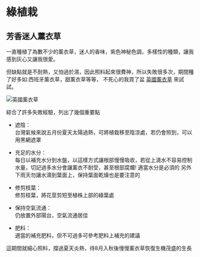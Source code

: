# 綠植栽

## 芳香迷人薰衣草

一直種植了為數不少的薰衣草，迷人的香味，紫色神秘色調，多樣性的種類，讓我感到灰心又讓我很愛。

但缺點就是不耐熱，又怕過於濕，因此照料起來很費神，所以失敗很多次，期間種了好多如:西班牙薰衣草，甜薰衣草等等，
不死心的我買了盆 [英國薰衣草](https://www.google.com/search?client=firefox-b-d&sca_esv=74899351e738f79e&q=%E8%8B%B1%E5%9C%8B%E8%96%B0%E8%A1%A3%E8%8D%89&uds=AMwkrPufgvfzFeIw5yilA4Gzc5SOmNwWnChWQJ01nBu7NhsrGTUY0UDhuDNDaGIeccuRTupGHqQ5VJNgiNMf7Phxkl7d0KKDg1U3IJUGYFBgkaYi9w911oMbAjhVDlSHW4FV-_w3AN16EUaVJlv65Af4WE-KvLlN3gw4ig8ltX97KE3UDtwctljbg_D9FNfIUe7X3L1DIkRAETwkV0v-fx5FOHa3a2NiyV1HowGXtZOkTukzXg4eTq_4JVEQYbzoBhqDKSt7iTpL&udm=2&prmd=sivnbmtz&sa=X&ved=2ahUKEwi7qYGGjOeFAxUxk68BHd7UDvQQtKgLegQICRAB&biw=1536&bih=703&dpr=1.25#vhid=mptsfuUkpJS2VM&vssid=mosaic)
來試試。

![英國薰衣草](https://3.bp.blogspot.com/-sfevpZMhkDg/XNu3MKQKJLI/AAAAAAAADc0/qjZJRlXvPy4yZUXjXliFEGf9AWmRo3OyACLcBGAs/s640/190430%2B%25E8%2596%25B0%25E8%25A1%25A3%25E8%258D%2589%2B%25E8%2597%258D%25E7%25AE%25AD.JPG)

綜合了許多失敗經驗，列出了幾個重要點

*   遮陰：  
    台灣氣候來說五月份夏天太陽過熱，可將植栽移至陰涼處，若仍會照到，可以用黑網遮罩

*   充足的水分：  
    每日以補充水分到水盤，以這樣方式讓根部慢慢吸收，若從上澆水不容易控制水量，切記過多水分會讓薰衣不耐受，甚至根部腐爛! 適當水分是必須的 
    另外下雨天勿讓水滴到葉面上，保持葉面乾燥也是要注意的 

*   修剪枝葉：  
    修剪枝葉，將花莖剪短至植株上部的綠葉處

*   保持空氣流通：  
    仍放置外部陽台，空氣流通居佳

*   肥料：  
    適當的補充肥料，但不可過多可參考肥料上補充的建議

這期間就細心照料，撐過夏天炎熱，待8月入秋後慢慢薰衣草恢復生機茂盛的生長